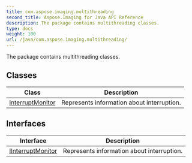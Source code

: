 ```yaml
---
title: com.aspose.imaging.multithreading
second_title: Aspose.Imaging for Java API Reference
description: The package contains multithreading classes.
type: docs
weight: 100
url: /java/com.aspose.imaging.multithreading/
---
```


The package contains multithreading classes.


## Classes

| Class | Description |
| --- | --- |
| [InterruptMonitor](../com.aspose.imaging.multithreading/interruptmonitor) | Represents information about interruption. |

## Interfaces

| Interface | Description |
| --- | --- |
| [IInterruptMonitor](../com.aspose.imaging.multithreading/iinterruptmonitor) | Represents information about interruption. |
